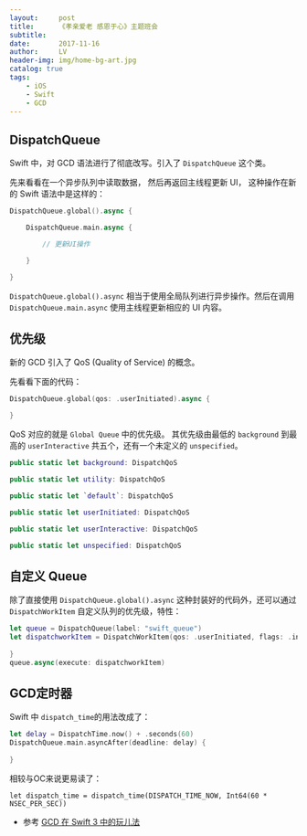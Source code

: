 ```yaml
---
layout:     post
title:      《孝亲爱老 感恩于心》主题班会
subtitle:   
date:       2017-11-16
author:     LV
header-img: img/home-bg-art.jpg
catalog: true
tags:
    - iOS
    - Swift
    - GCD
---
```



## DispatchQueue

Swift 中，对 GCD 语法进行了彻底改写。引入了 `DispatchQueue` 这个类。

先来看看在一个异步队列中读取数据， 然后再返回主线程更新 UI， 这种操作在新的 Swift 语法中是这样的：

```swift
DispatchQueue.global().async {

    DispatchQueue.main.async {

		// 更新UI操作

    }

}

```

`DispatchQueue.global().async` 相当于使用全局队列进行异步操作。然后在调用 `DispatchQueue.main.async` 使用主线程更新相应的 UI 内容。

## 优先级

新的 GCD 引入了 QoS (Quality of Service) 的概念。

先看看下面的代码：

```swift
DispatchQueue.global(qos: .userInitiated).async {

}

```


QoS 对应的就是 `Global Queue` 中的优先级。 其优先级由最低的 `background` 到最高的 `userInteractive` 共五个，还有一个未定义的 `unspecified`。

```swift
public static let background: DispatchQoS

public static let utility: DispatchQoS

public static let `default`: DispatchQoS

public static let userInitiated: DispatchQoS

public static let userInteractive: DispatchQoS

public static let unspecified: DispatchQoS
```

## 自定义 Queue

除了直接使用 `DispatchQueue.global().async` 这种封装好的代码外，还可以通过`DispatchWorkItem` 自定义队列的优先级，特性：

```swift
let queue = DispatchQueue(label: "swift_queue")
let dispatchworkItem = DispatchWorkItem(qos: .userInitiated, flags: .inheritQoS) {
    
}
queue.async(execute: dispatchworkItem)

```
## GCD定时器

Swift 中 `dispatch_time`的用法改成了：

```swift
let delay = DispatchTime.now() + .seconds(60)
DispatchQueue.main.asyncAfter(deadline: delay) { 
    
}
```

相较与OC来说更易读了：

```objc
let dispatch_time = dispatch_time(DISPATCH_TIME_NOW, Int64(60 * NSEC_PER_SEC))
```

- 参考 [GCD 在 Swift 3 中的玩儿法](https://www.swiftcafe.io/2016/10/16/swift-gcd/)